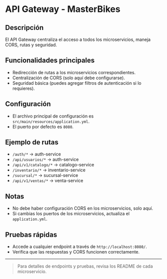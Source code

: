 # API Gateway - MasterBikes

## Descripción
El API Gateway centraliza el acceso a todos los microservicios, maneja CORS, rutas y seguridad.

## Funcionalidades principales
- Redirección de rutas a los microservicios correspondientes.
- Centralización de CORS (solo aquí debe configurarse).
- Seguridad básica (puedes agregar filtros de autenticación si lo requieres).

## Configuración
- El archivo principal de configuración es `src/main/resources/application.yml`.
- El puerto por defecto es `8080`.

## Ejemplo de rutas
- `/auth/*` → auth-service
- `/api/usuarios/*` → auth-service
- `/api/v1/catalogo/*` → catalogo-service
- `/inventario/*` → inventario-service
- `/sucursal/*` → sucursal-service
- `/api/v1/ventas/*` → venta-service

## Notas
- No debe haber configuración CORS en los microservicios, solo aquí.
- Si cambias los puertos de los microservicios, actualiza el `application.yml`.

## Pruebas rápidas
- Accede a cualquier endpoint a través de `http://localhost:8080/`.
- Verifica que las respuestas y CORS funcionen correctamente.

---

> Para detalles de endpoints y pruebas, revisa los README de cada microservicio.
